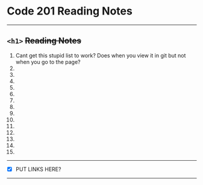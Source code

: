# Code 201 Reading Notes
---
`<h1>`
~~__Reading Notes__~~
---

1. Cant get this stupid list to work?  Does when you view it in git but not when you go to the page?
2.
3.
4.
5.
6.
7.
8.
9.
10.
11.
12.
13.
14.
15.

---
- [x] PUT LINKS HERE?
---
